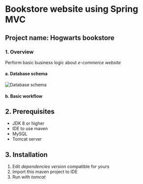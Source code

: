 # Bookstore website using Spring MVC 

## Project name: Hogwarts bookstore

### 1. Overview
Perform basic business logic about _e-commerce website_
#### a. Database schema
![Database schema](https://photos.app.goo.gl/bRecPSW3jDrSedfB6)

#### b. Basic workflow


## 2. Prerequisites
* JDK 8 or higher
* IDE to use maven
* MySQL
* Tomcat server 

## 3. Installation

1. Edit _dependencies version_ compatible for yours
2. Import this maven project to IDE
3. Run with _tomcat_